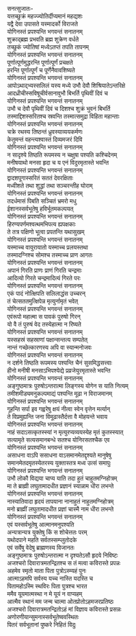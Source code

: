 सनत्सुजातः-  
यत्तच्छुक्रं महज्ज्योतिर्दीप्यमानं महद्यशः  
यद्वै देवा उपासते यस्मादर्को विराजते  
योगिनस्तं प्रपश्यन्ति भगवन्तं सनातनम्  
शुक्राद्ब्रह्म प्रभवति ब्रह्म शुक्रेण वर्धते  
तच्छुकं ज्योतिषां मध्येऽतप्तं तपति तापनम्  
योगिनस्तं प्रपश्यन्ति भगवन्तं सनातनम्  
पूर्णात्पूर्णमुद्धरन्ति पूर्णात्पूर्णं प्रचक्षते  
हरन्ति पूर्णात्पूर्णं च पूर्णेनैवावशिष्यते  
योगिनस्तं प्रपश्यन्ति भगवन्तं सनातनम्  
आपोऽथाद्भ्यस्सलिलं यस्य मध्ये उभौ देवौ शिश्रियातेऽन्तरिक्षे  
आदध्रीचीस्सविषूचीर्वसानावुभौ बिभर्ति पृथिवीं दिवं च  
योगिनस्तं प्रपश्यन्ति भगवन्तं सनातनम्  
उभौ च देवौ पृथिवीं दिवं च दिशश्च शुक्रं भुवनं बिभर्ति  
तस्माद्दिशस्सरितश्च स्रवन्ति तस्मात्समुद्रा विहिता महान्ताः  
योगिनस्तं प्रपश्यन्ति भगवन्तं सनातनम्  
चक्रे रथस्य तिष्ठन्तं ध्रुवस्याव्ययकर्मणः  
केतुमन्तं वहन्त्यश्वास्तं दिव्यमजरं दिवि  
योगिनस्तं प्रपश्यन्ति भगवन्तं सनातनम्  
न सादृश्ये तिष्ठति रूपमस्य न चक्षुषा पश्यति कश्चिदेनम्  
मनीषयाथो मनसा हृदा च य एनं विदुरमृतास्ते भवन्ति  
योगिनस्तं प्रपश्यन्ति भगवन्तं सनातनम्  
द्वादशपूगास्सरितं सततं देवरक्षिताः  
मध्वीशते तथा शुद्धां तथा सञ्चरन्तीह घोराम्  
योगिनस्तं प्रपश्यन्ति भगवन्तं सनातनम्  
तदर्धमासं पिबति सञ्चितं भ्रमरो मधु  
ईशानस्सर्वभूतेषु हविर्भूतमकल्पयत्  
योगिनस्तं प्रपश्यन्ति भगवन्तं सनातनम्  
हिरण्यपर्णमश्वत्थमभिपत्य ह्यपक्षकाः  
ते तत्र पक्षिणो भूत्वा प्रपतन्ति यथासुखम्  
योगिनस्तं प्रपश्यन्ति भगवन्तं सनातनम्  
यस्माच्च वायुरायातो यस्माच्च प्रलयस्तथा  
तस्मादग्निश्च सोमश्च तस्माच्च प्राण आगतः  
योगिनस्तं प्रपश्यन्ति भगवन्तं सनातनम्  
अपानं गिरति प्राणः प्राणं गिरति चन्द्रमाः  
आदित्यो गिरते चन्द्रमादित्यं गिरते परः  
योगिनस्तं प्रपश्यन्ति भगवन्तं सनातनम्  
एकं पादं नोत्क्षिपति सलिलाद्धंस उच्चरन्  
तं चेत्सततमुत्क्षिपेन्न मृत्युर्नामृतं भवेत्  
योगिनस्तं प्रपश्यन्ति भगवन्तं सनातनम्  
एवंरूपो महात्मा स पावकं पुरुषो गिरन्  
यो वै तं पुरुषं वेद तस्येहात्मा न रिष्यते  
योगिनस्तं प्रपश्यन्ति भगवन्तं सनातनम्  
यस्सहस्रं सहस्राणां पक्षान्सन्तत्य सम्पतेत्  
नान्तं गच्छेत्कारणस्य अपि वा स्यान्मनोजवः  
योगिनस्तं प्रपश्यन्ति भगवन्तं सनातनम्  
न दर्शने तिष्ठति रूपमस्य पश्यन्ति चैनं सुसमिद्धसत्त्वाः  
हीनो मनीषी मनसाऽभिपश्येद्ये प्रव्रजेयुरमृतास्ते भवन्ति  
योगिनस्तं प्रपश्यन्ति भगवन्तं सनातनम्  
अङ्गुष्ठमात्रः पुरुषोऽन्तरात्मा लिङ्गस्य योगेन स याति नित्यम्  
तमीशमीड्यमनुकल्पमाद्यं पश्यन्ति मूढा न विराजमानम्  
योगिनस्तं प्रपश्यन्ति भगवन्तं सनातनम्  
गूहन्ति सर्पा इव गह्वरेषु क्षयं नीत्वा स्वेन वृत्तेन मर्त्यान्  
ते विप्रमुह्यन्ति जना विमूढास्तैर्दत्ता वै मोहयन्ते भवाय  
योगिनस्तं प्रपश्यन्ति भगवन्तं सनातनम्  
नाहं सदाऽसत्कृतस्स्यां न मृत्युरप्यव्ययस्येह मृतं कुतस्स्यात्  
सत्यामृते सत्यसमानबन्धे सतश्च योनिरसतश्चैक एव  
योगिनस्तं प्रपश्यन्ति भगवन्तं सनातनम्  
असाधना वाऽपि ससाधना वाऽसमानमेतद्दृश्यते मानुषेषु  
समानमेतदमृतस्येतरस्य युक्तास्तत्र मध्व उत्सं समापुः  
योगिनस्तं प्रपश्यन्ति भगवन्तं सनातनम्  
उभौ लोकौ विद्यया चाप्य याति तदा हुतं चाहुतमग्निहोत्रम्  
मा ते ब्राह्मी लघुतामादधीत प्रज्ञानं स्यान्नाम धीरा लभन्ते  
योगिनस्तं प्रपश्यन्ति भगवन्तं सनातनम्  
नास्यातिवादा हृदयं तापयाना नानाहुतं नाहुतमग्निहोत्रम्  
मनो ब्राह्मीं लघुतामादधीत प्रज्ञां चास्मै नाम धीरा लभन्ते  
योगिनस्तं प्रपश्यन्ति भगवन्तं सनातनम्  
एवं यस्सर्वभूतेषु आत्मानमनुपश्यति  
अन्यत्रान्यत्र युक्तेषु किं स शोचेत्ततः परम्  
यथोदपाने महति सर्वतस्सम्प्लुतोदके  
एवं सर्वेषु वेदेषु ब्राह्मणस्य विजानतः  
अङ्गुष्ठमात्रः पुरुषोऽन्तरात्मा न दृश्यतेऽसौ हृदये निविष्टः  
अजश्चरो दिवारात्रमतन्द्रितश्च स तं मत्वा कविरास्ते प्रपन्नः  
अहमेव स्मृतो माता पिता पुत्रोऽस्म्यहं पुनः  
आत्माऽहमपि सर्वस्य यच्च नास्ति यदस्ति च  
पितामहोऽस्मि स्थविरः पिता पुत्रश्च भारत  
ममैव यूयमात्मस्था न मे यूयं न वाप्यहम्  
आत्मैव स्थानं मम जन्म चात्मा ओतप्रोतोऽहमजरप्रतिष्ठः  
अजश्चरो दिवारात्रमतन्द्रितोऽहं मां विज्ञाय कविरास्ते प्रसन्नः  
अणोरणीयान्सुमनास्सर्वभूतेष्ववस्थितः  
पितरं सर्वभूतानां पुष्करे निहितं विदुः  
